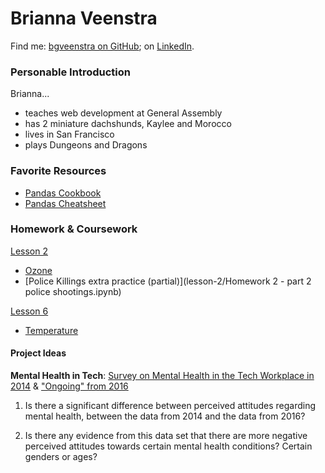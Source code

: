 # Brianna Veenstra

Find me: [bgveenstra on GitHub](https://github.com/bgveenstra); on [LinkedIn](https://www.linkedin.com/in/brianna-veenstra/).


### Personable Introduction

Brianna...
* teaches web development at General Assembly
* has 2 miniature dachshunds, Kaylee and Morocco
* lives in San Francisco
* plays Dungeons and Dragons

### Favorite Resources

* [Pandas Cookbook](http://pandas.pydata.org/pandas-docs/stable/cookbook.html)  
* [Pandas Cheatsheet](https://github.com/pandas-dev/pandas/blob/master/doc/cheatsheet/Pandas_Cheat_Sheet.pdf)

### Homework & Coursework

[Lesson 2](lesson-2)
- [Ozone](lesson-2/homework-02-the-pandas-library-starter-code.ipynb)  
- [Police Killings extra practice (partial)](lesson-2/Homework 2 - part 2 police shootings.ipynb)

[Lesson 6](lesson-6)
- [Temperature](lesson-6/homework-6.ipynb)  

#### Project Ideas

**Mental Health in Tech**: [Survey on Mental Health in the Tech Workplace in 2014](https://www.kaggle.com/osmi/mental-health-in-tech-survey) & ["Ongoing" from 2016](https://www.kaggle.com/osmi/mental-health-in-tech-2016)

1. Is there a significant difference between perceived attitudes regarding mental health, between the data from 2014 and the data from 2016?

1. Is there any evidence from this data set that there are more negative perceived attitudes towards certain mental health conditions? Certain genders or ages?

